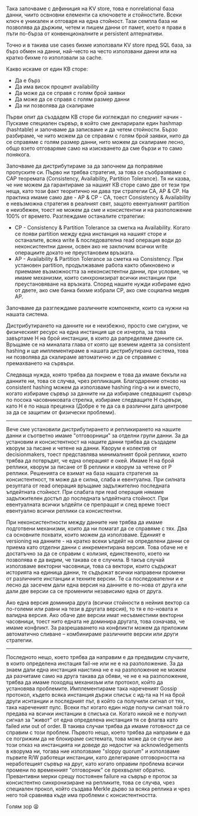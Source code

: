 Така започваме с дефиниция на KV store, това е nonrelational база данни, чиито освновни елементи са ключовете и стойностите. Всеки ключ е уникален и отговаря на една стойност. Тази семпла база ни позволява да държим, четем и пишем данни от памет, което я прави в пъти по-бърза от конвенционалните и persistent алтернативи.

Точно и в такива use cases бихме  използвали KV store пред SQL база, за бърз обмен на данни, най-често на често използвани данни или на кратко бихме го използвали за cache. 

Какво искаме от един КВ сторе:
- Да е бърз
- Да има висок процент availability
- Да може да се справя с голям брой заявки
- Да може да се справя с голям размер данни
- Да ни позволява да скалираме

Първи опит да създадем КВ сторе би изглеждал по следният начин - Пускаме специален сървър, в който сме декларирали един hashmap (hashtable) и започваме да записваме и да четем стойности. Бързо разбираме, че нито можем да се справям с голям брой заявки, нито да се справяме с голям размер данни, нито можем да скалираме лесно, общо взето отговаряме само на изискването да сме бързи и то само понякога.

Започваме да дистрибутираме за да започнем да поправяме пропуските си. Първо ни трябва стратегия, за това се съобразяваме с CAP теоремата (Consistency, Availability, Partition Tolerance). Тя ни казва, че ние можем да гарантираме за нашият КВ сторе само две от тези три неща, като този факт теоритично ни дава три стратегии CA, AP & CP. На практика имаме само две - AP & CP - CA, тоест Consistency & Availability е невъзможна стратегия в реалният свят, защото евентуалният partition e неизбежен, тоест не можем да сме и консистентни и на разположение 100% от времето. Разглеждаме останалите стратегии:
- CP - Consistency & Partition Tolerance за сметка на Availability. Когато се появи partition между една инстанция на нашият сторе и останалите, всяка write & последователна read операция води до неконсистентни данни, освен ако не заключим всички write операциите докато не преустановим връзката.
- AP - Availability & Partition Tolerance за сметка на Consistency. При установен partition, продължаваме работа както обикновено и приемаме възможността за неконсистентни данни, при условие, че имаме механизми, които синхронизират всички инстанции при преустановяване на връзката.
Според нашите нужди избираме едно от двете, ако сме банка бихме избрали CP, ако сме социална медия AP.

Започваме да разглеждаме различните компоненти, които са нужни на нашата система.

Дистрибутирането на данните ни е неизбежно, просто сме сигурни, че физическият ресурс на една инстанция ще се изчерпа, за това завъртаме Н на брой инстанции, в които да рапределяме данните си. Връщаме се на миналата глава от която ще вземем идеята за consistent hashing и ще имплементираме в нашата дистрибутирана система, това ни позволява да скалираме автоматично и да се справяме с премахването на сървъри.

Следваща нужда, която трябва да покрием е това да имаме бекъпи на данните ни, това се случва, чрез репликация. Благодарение отново на consistent hashing можем да използваме hashing ring-a ни и вместо, когато избираме сървър за данните ни да избираме следващият сървър по посока часовниковата стрелка, избираме следващите Н сървъри, като Н е по наша преценка (Добре е те да са в различни дата центрове за да се защитим от физически проблеми).


---
Вече сме установили дистрибутирането и репликирането на нашите данни и съответно имаме "отговорници" за отделни групи данни. За да установим и консистентност на нашите данни  трябва да създадем кворум за писане и четене на данни. Кворум е колектив от decisionmakers, тоест представлява минималният брой реплики, които трябва да потвръдят, че една операцият е окей. Имаме Н на брой реплики, кворум за писане от В реплики и кворум за четене от Р реплики. Решенията се взимат на база нашата стратегия за консистентност, тя може да е силна, слаба и евентуална. При силната резултата от read операция връщаме задължително последната ъпдейтната стойност. При слабата при read операция нямаме задължителен достъп до последната ъпдейтната стойност. При евентуалната всички ъпдейти се препращат и след време тоест евентуално всички реплики са консистентни.

При неконсистентности между данните ние трябва да имаме подготвени механизми, които да ни помагат да се справяме с тях. Два са основните похвати, които можем да използваме. Единият е versioning на данните - на кратко всеки ъпдейт на определени данни се приема като отделни данни с инкрементирана версия. Това обаче не е достатъчно за да се справим с колизия, единственото, което ни позволява е да видим, че такава се е случила. В такъв случай използваме векторни часовници, това са вектори, които съдържат историята на единица данни, те съдържат всички направени промени от различните инстанции и техните версии. Те са последователни и е лесно да засечем дали една версия на данните е по-нова от друга или дали две версии са се променили независимо една от друга.

Ако една версия доминира друга (всички стойности в нейния вектор са по-големи или равни на тези в другата версия), то тя е по-новата и валидна версия. Ако обаче две версии имат несъвместими векторни часовници, тоест нито едната не доминира другата, това означава, че имаме конфликт. За разрешаването на конфликти можем да приложим автоматично сливане – комбинираме различните версии или други стратегии.

---
Последното нещо, което трябва да направим е да предвидим случаите, в които определена инстация fail-не или не е на разположение. За да знаем дали една инстанция наистина не е на разположение не можем да разчитаме само на друга такава да обяви, че не е на разположение, трябва да имаме походящ механизъм или протокол, който да установява проблемите. Имплементираме така нареченият Gossip протокол, където всяка инстанция държи списък с ид-та на Н на брой други иснтанции и последният път, в който са получили сигнал от тях, така нареченият пулс. Всеки път когато един ноде получи сигнал той го предава на всички инстанции в списъка си. Когато никой не е получил сигнал за "живот" от една определена инстанция тя се флагва като failed или out of order. В такива случаи трябва да имаме готовност да се справим с този проблем. Първото нещо, което трябва да направим е да се погрижим да не блокираме системата, това може да се случи ако този отказ на инстанцията ни доведе до недостиг на acknowledgements в кворума ни, тогава ние използваме "sloppy quorum" и използваме първите R/W работещи инстанции, като делегираме отговорността на неработещият сървър на друг, като когато оправим проблема всички промени по временният "отговорник" се прехвърлят обратно. Превантивни мерки срещу постоянен failure на съврър е проток за консистентно синхронизиране на репликите, това се случва, чрез специален прокол, който създава Merkle дърво за всяка реплика и чрез него той сравнява къде има проблеми с консистентността.

Голям зор 😫
